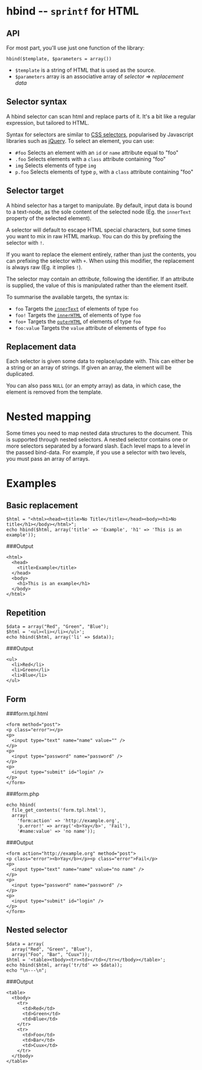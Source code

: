 hbind -- `sprintf` for HTML
===

API
---

For most part, you'll use just one function of the library:

    hbind($template, $parameters = array())

* `$template` is a string of HTML that is used as the source.
* `$parameters` array is an associative array of *selector* => *replacement data*

Selector syntax
---

A hbind selector can scan html and replace parts of it. It's a bit like a regular expression, but tailored to HTML.

Syntax for selectors are similar to [CSS selectors](http://www.w3.org/TR/CSS2/selector.html), popularised by Javascript libraries such as [jQuery](http://jquery.com/). To select an element, you can use:

* `#foo`    Selects an element with an `id` or `name` attribute equal to "foo"
* `.foo`    Selects elements with a `class` attribute containing "foo"
* `img`     Selects elements of type `img`
* `p.foo`   Selects elements of type `p`, with a `class` attribute containing "foo"

Selector target
---

A hbind selector has a target to manipulate. By default, input data is bound to a text-node, as the sole content of the selected node (Eg. the `innerText` property of the selected element).

A selector will default to escape HTML special characters, but some times you want to mix in raw HTML markup. You can do this by prefixing the selector with `!`.

If you want to replace the element entirely, rather than just the contents, you can prefixing the selector with `+`. When using this modifier, the replacement is always raw (Eg. it implies `!`).

The selector may contain an *attribute*, following the identifier. If an attribute is supplied, the value of this is manipulated rather than the element itself.

To summarise the available targets, the syntax is:

* `foo`          Targets the [`innerText`](http://www.quirksmode.org/dom/w3c_html.html#t04) of elements of type `foo`
* `foo!`         Targets the [`innerHTML`](http://www.quirksmode.org/dom/w3c_html.html#t03) of elements of type `foo`
* `foo+`         Targets the [`outerHTML`](http://www.quirksmode.org/dom/w3c_html.html#t05) of elements of type `foo`
* `foo:value`    Targets the `value` attribute of elements of type `foo`

Replacement data
---

Each selector is given some data to replace/update with. This can either be a string or an array of strings. If given an array, the element will be duplicated.

You can also pass `NULL` (or an empty array) as data, in which case, the element is removed from the template.

Nested mapping
===

Some times you need to map nested data structures to the document. This is supported through nested selectors. A nested selector contains one or more selectors separated by a forward slash. Each level maps to a level in the passed bind-data. For example, if you use a selector with two levels, you must pass an array of arrays.

Examples
===

Basic replacement
---

    $html = "<html><head><title>No Title</title></head><body><h1>No title</h1></body></html>";
    echo hbind($html, array('title' => 'Example', 'h1' => 'This is an example'));

###Output

    <html>
      <head>
        <title>Example</title>
      </head>
      <body>
        <h1>This is an example</h1>
      </body>
    </html>

Repetition
---

    $data = array("Red", "Green", "Blue");
    $html = '<ul><li></li></ul>';
    echo hbind($html, array('li' => $data));

###Output

    <ul>
      <li>Red</li>
      <li>Green</li>
      <li>Blue</li>
    </ul>

Form
---

###form.tpl.html

    <form method="post">
    <p class="error"></p>
    <p>
      <input type="text" name="name" value="" />
    </p>
    <p>
      <input type="password" name="password" />
    </p>
    <p>
      <input type="submit" id="login" />
    </p>
    </form>

###form.php

    echo hbind(
      file_get_contents('form.tpl.html'),
      array(
        'form:action' => 'http://example.org',
        'p.error!' => array('<b>Yay</b>', 'Fail'),
        '#name:value' => 'no name'));

###Output

    <form action="http://example.org" method="post">
    <p class="error"><b>Yay</b></p><p class="error">Fail</p>
    <p>
      <input type="text" name="name" value="no name" />
    </p>
    <p>
      <input type="password" name="password" />
    </p>
    <p>
      <input type="submit" id="login" />
    </p>
    </form>

Nested selector
---

    $data = array(
      array("Red", "Green", "Blue"),
      array("Foo", "Bar", "Cuux"));
    $html = '<table><tbody><tr><td></td></tr></tbody></table>';
    echo hbind($html, array('tr/td' => $data));
    echo "\n---\n";

###Output

    <table>
      <tbody>
        <tr>
          <td>Red</td>
          <td>Green</td>
          <td>Blue</td>
        </tr>
        <tr>
          <td>Foo</td>
          <td>Bar</td>
          <td>Cuux</td>
        </tr>
      </tbody>
    </table>
